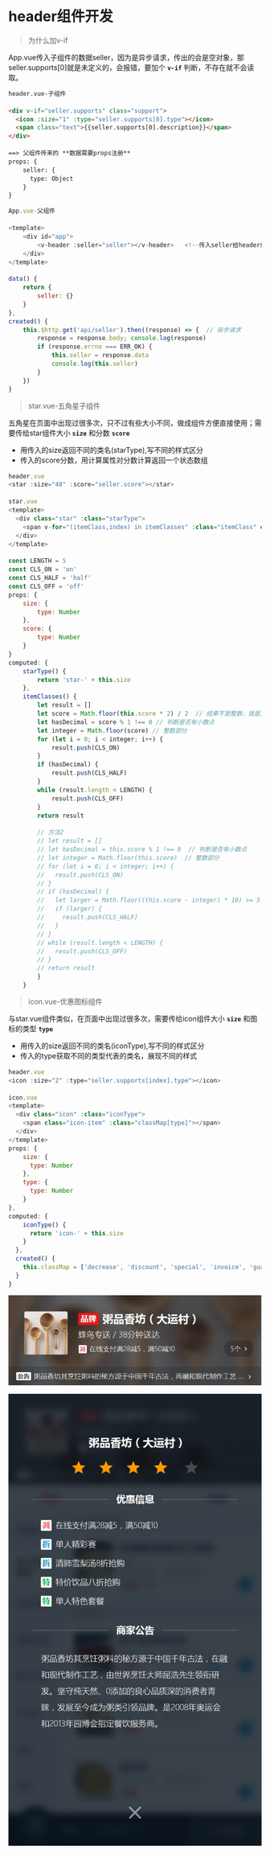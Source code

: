 # header组件开发
> 为什么加v-if

App.vue传入子组件的数据seller，因为是异步请求，传出的会是空对象，那seller.supports[0]就是未定义的，会报错，要加个 **`v-if`** 判断，不存在就不会读取。

```html
header.vue-子组件

<div v-if="seller.supports" class="support">
  <icon :size="1" :type="seller.supports[0].type"></icon>
  <span class="text">{{seller.supports[0].description}}</span>
</div>

==> 父组件传来的 **数据需要props注册**
props: {
    seller: {
      type: Object
    }
}
```

```javascript
App.vue-父组件

<template>
    <div id="app">
        <v-header :seller="seller"></v-header>   <!--传入seller给header组件-->
    </div>
</template>

data() {
    return {
        seller: {}
    }
},
created() {
    this.$http.get('api/seller').then((response) => {  // 异步请求
        response = response.body; console.log(response)
        if (response.errno === ERR_OK) {
            this.seller = response.data 
            console.log(this.seller)
        }
    })
}
```
> star.vue-五角星子组件

五角星在页面中出现过很多次，只不过有些大小不同，做成组件方便直接使用；需要传给star组件大小 **`size`** 和分数 **`score`**
- 用传入的size返回不同的类名(starType),写不同的样式区分
- 传入的score分数，用计算属性对分数计算返回一个状态数组

```javascript
header.vue
<star :size="48" :score="seller.score"></star>

star.vue
<template>
  <div class="star" :class="starType">
    <span v-for="(itemClass,index) in itemClasses" :class="itemClass" class="star-item" :key="index"></span>
  </div>
</template>

const LENGTH = 5
const CLS_ON = 'on'
const CLS_HALF = 'half'
const CLS_OFF = 'off'
props: {
    size: {
        type: Number
    },
    score: {
        type: Number
    }
}
computed: {
    starType() {
        return 'star-' + this.size
    },
    itemClasses() {
        let result = []
        let score = Math.floor(this.score * 2) / 2  // 结果不是整数，就是1.5,2.5(小数部分是5)
        let hasDecimal = score % 1 !== 0 // 判断是否有小数点
        let integer = Math.floor(score) // 整数部分
        for (let i = 0; i < integer; i++) {
            result.push(CLS_ON)
        }
        if (hasDecimal) {
            result.push(CLS_HALF)
        }
        while (result.length < LENGTH) {
            result.push(CLS_OFF)
        }
        return result
    
        // 方法2
        // let result = []
        // let hasDecimal = this.score % 1 !== 0  // 判断是否有小数点
        // let integer = Math.floor(this.score)  // 整数部分
        // for (let i = 0; i < integer; i++) {
        //   result.push(CLS_ON)
        // }
        // if (hasDecimal) {
        //   let larger = Math.floor((this.score - integer) * 10) >= 5
        //   if (larger) {
        //     result.push(CLS_HALF)
        //   }
        // }
        // while (result.length < LENGTH) {
        //   result.push(CLS_OFF)
        // }
        // return result
        }
    }
```
> icon.vue-优惠图标组件

与star.vue组件类似，在页面中出现过很多次，需要传给icon组件大小 **`size`** 和图标的类型 **`type`**
- 用传入的size返回不同的类名(iconType),写不同的样式区分
- 传入的type获取不同的类型代表的类名，展现不同的样式

```javascript
header.vue
<icon :size="2" :type="seller.supports[index].type"></icon>

icon.vue
<template>
  <div class="icon" :class="iconType">
    <span class="icon-item" :class="classMap[type]"></span>
  </div>
</template>
props: {
    size: {
      type: Number
    },
    type: {
      type: Number
    }
},
computed: {
    iconType() {
      return 'icon-' + this.size
    }
  },
  created() {
    this.classMap = ['decrease', 'discount', 'special', 'invoice', 'guarantee']
  }
}
```

![image](https://github.com/ccyinghua/appEleme-project/blob/master/resource/readme/header/header-img01.jpg?raw=true)

![image](https://github.com/ccyinghua/appEleme-project/blob/master/resource/readme/header/header-img02.jpg?raw=true)
